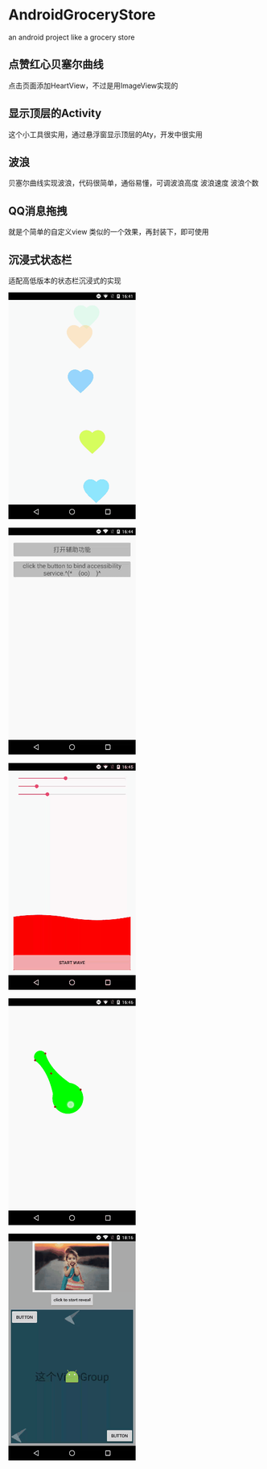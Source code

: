 # AndroidGroceryStore
an android project like a grocery store

## 点赞红心贝塞尔曲线
点击页面添加HeartView，不过是用ImageView实现的

## 显示顶层的Activity
这个小工具很实用，通过悬浮窗显示顶层的Aty，开发中很实用

## 波浪
贝塞尔曲线实现波浪，代码很简单，通俗易懂，可调波浪高度 波浪速度 波浪个数

## QQ消息拖拽
就是个简单的自定义view 类似的一个效果，再封装下，即可使用

## 沉浸式状态栏
适配高低版本的状态栏沉浸式的实现

![image](https://github.com/StephenNeverMore/AndroidGroceryStore/blob/master/gif/heartview.gif)

![image](https://github.com/StephenNeverMore/AndroidGroceryStore/blob/master/gif/currentAty.gif)

![image](https://github.com/StephenNeverMore/AndroidGroceryStore/blob/master/gif/wave.gif)

![image](https://github.com/StephenNeverMore/AndroidGroceryStore/blob/master/gif/bezier.gif)

![image](https://github.com/StephenNeverMore/AndroidGroceryStore/blob/master/gif/reveal.gif)
